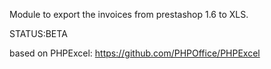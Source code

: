 Module to export the invoices from prestashop 1.6 to XLS.

STATUS:BETA

based on PHPExcel: https://github.com/PHPOffice/PHPExcel